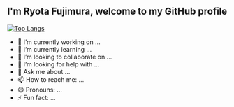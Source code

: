 ## I'm Ryota Fujimura, welcome to my GitHub profile



[![Top Langs](https://github-readme-stats.vercel.app/api/top-langs/?username=fuji12345&theme=vue-dark&show_icons=true&layout=compact)](https://github.com/mo-ri-regen/github-readme-stats)

- 🔭 I’m currently working on ...
- 🌱 I’m currently learning ...
- 👯 I’m looking to collaborate on ...
- 🤔 I’m looking for help with ...
- 💬 Ask me about ...
- 📫 How to reach me: ...
- 😄 Pronouns: ...
- ⚡ Fun fact: ...
